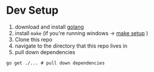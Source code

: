 # Dev Setup

1. download and install [golang](https://go.dev/dl/)
2. install `make` (if you're running windows -> [make setup](https://stackoverflow.com/questions/32127524/how-to-install-and-use-make-in-windows) )
2. Clone this repo
3. navigate to the directory that this repo lives in
4. pull down dependencies

```
go get ./... # pull down dependencies
```

